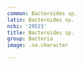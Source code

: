 ```yaml
---
common: Bacteroides sp.
latin: Bacteroides sp.
ncbi: '29523'
title: Bacteroides sp.
group: Bacteria
image: .na.character

---
```

